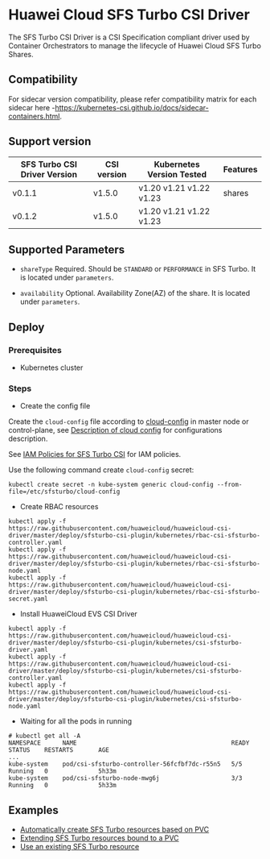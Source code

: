 # Huawei Cloud SFS Turbo CSI Driver

The SFS Turbo CSI Driver is a CSI Specification compliant driver used by Container Orchestrators to manage
the lifecycle of Huawei Cloud SFS Turbo Shares.

## Compatibility

For sidecar version compatibility, please refer compatibility matrix for each sidecar here
-https://kubernetes-csi.github.io/docs/sidecar-containers.html.

## Support version

| SFS Turbo CSI Driver Version | CSI version | Kubernetes Version Tested | Features |
|------------------------------|-------------|---------------------------|----------|
| v0.1.1                       | v1.5.0      | v1.20 v1.21 v1.22 v1.23   | shares   |
| v0.1.2                       | v1.5.0      | v1.20 v1.21 v1.22 v1.23   |          |

## Supported Parameters

* `shareType` Required. Should be `STANDARD` or `PERFORMANCE` in SFS Turbo. It is located under `parameters`.

* `availability` Optional. Availability Zone(AZ) of the share. It is located under `parameters`.

## Deploy

### Prerequisites

- Kubernetes cluster

### Steps

- Create the config file

Create the `cloud-config` file according to [cloud-config](../../deploy/sfsturbo-csi-plugin/cloud-config) in master node
or control-plane,
see [Description of cloud config](../cloud-config.md) for configurations description.

See [IAM Policies for SFS Turbo CSI](../iam-policies.md#iam-policies-for-sfs-turbo-csi) for IAM policies.

Use the following command create `cloud-config` secret:

```shell
kubectl create secret -n kube-system generic cloud-config --from-file=/etc/sfsturbo/cloud-config
```

- Create RBAC resources

```
kubectl apply -f https://raw.githubusercontent.com/huaweicloud/huaweicloud-csi-driver/master/deploy/sfsturbo-csi-plugin/kubernetes/rbac-csi-sfsturbo-controller.yaml
kubectl apply -f https://raw.githubusercontent.com/huaweicloud/huaweicloud-csi-driver/master/deploy/sfsturbo-csi-plugin/kubernetes/rbac-csi-sfsturbo-node.yaml
kubectl apply -f https://raw.githubusercontent.com/huaweicloud/huaweicloud-csi-driver/master/deploy/sfsturbo-csi-plugin/kubernetes/rbac-csi-sfsturbo-secret.yaml
```

- Install HuaweiCloud EVS CSI Driver

```
kubectl apply -f https://raw.githubusercontent.com/huaweicloud/huaweicloud-csi-driver/master/deploy/sfsturbo-csi-plugin/kubernetes/csi-sfsturbo-driver.yaml
kubectl apply -f https://raw.githubusercontent.com/huaweicloud/huaweicloud-csi-driver/master/deploy/sfsturbo-csi-plugin/kubernetes/csi-sfsturbo-controller.yaml
kubectl apply -f https://raw.githubusercontent.com/huaweicloud/huaweicloud-csi-driver/master/deploy/sfsturbo-csi-plugin/kubernetes/csi-sfsturbo-node.yaml
```

- Waiting for all the pods in running

```
# kubectl get all -A
NAMESPACE      NAME                                           READY   STATUS    RESTARTS       AGE
...
kube-system    pod/csi-sfsturbo-controller-56fcfbf7dc-r55n5   5/5     Running   0              5h33m
kube-system    pod/csi-sfsturbo-node-mwg6j                    3/3     Running   0              5h33m
```

## Examples

- [Automatically create SFS Turbo resources based on PVC](sfsturbo-dynamic.md)
- [Extending SFS Turbo resources bound to a PVC](sfsturbo-resize.md)
- [Use an existing SFS Turbo resource](use-existing-sfsturbo.md)
